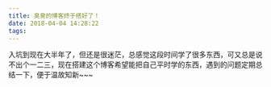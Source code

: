 ```yaml
---
title: 臭臭的博客终于搭好了！
date: 2018-04-04 14:28:22
tags:
---
```

入坑到现在大半年了，但还是很迷茫，总感觉这段时间学了很多东西，可又总是说不出个一二三，现在搭建这个博客希望能把自己平时学的东西，遇到的问题定期总结一下，便于温故知新~~~
